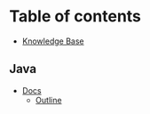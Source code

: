 # Table of contents

* [Knowledge Base](README.md)

## Java

* [Docs](java/docs/README.md)
  * [Outline](java/docs/outline.md)
